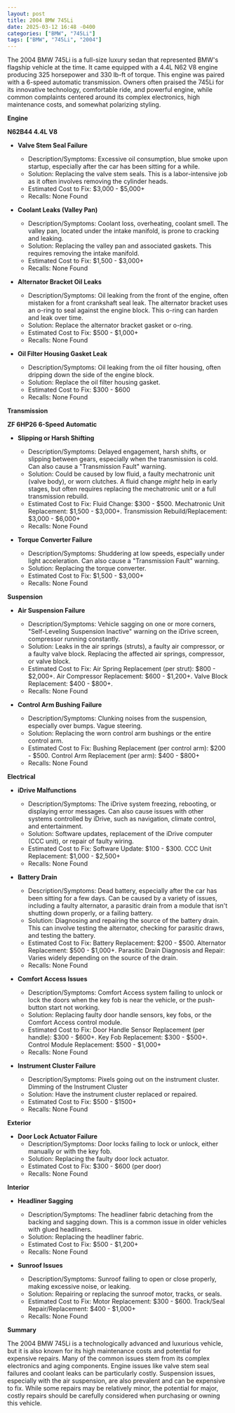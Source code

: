 ```yaml
---
layout: post
title: 2004 BMW 745Li
date: 2025-03-12 16:48 -0400
categories: ["BMW", "745Li"]
tags: ["BMW", "745Li", "2004"]
---
```

The 2004 BMW 745Li is a full-size luxury sedan that represented BMW's flagship vehicle at the time. It came equipped with a 4.4L N62 V8 engine producing 325 horsepower and 330 lb-ft of torque. This engine was paired with a 6-speed automatic transmission. Owners often praised the 745Li for its innovative technology, comfortable ride, and powerful engine, while common complaints centered around its complex electronics, high maintenance costs, and somewhat polarizing styling.

**Engine**

**N62B44 4.4L V8**

*   **Valve Stem Seal Failure**
    *   Description/Symptoms: Excessive oil consumption, blue smoke upon startup, especially after the car has been sitting for a while.
    *   Solution: Replacing the valve stem seals. This is a labor-intensive job as it often involves removing the cylinder heads.
    *   Estimated Cost to Fix: $3,000 - $5,000+
    *   Recalls: None Found

*   **Coolant Leaks (Valley Pan)**
    *   Description/Symptoms: Coolant loss, overheating, coolant smell. The valley pan, located under the intake manifold, is prone to cracking and leaking.
    *   Solution: Replacing the valley pan and associated gaskets. This requires removing the intake manifold.
    *   Estimated Cost to Fix: $1,500 - $3,000+
    *   Recalls: None Found

*   **Alternator Bracket Oil Leaks**
    *   Description/Symptoms: Oil leaking from the front of the engine, often mistaken for a front crankshaft seal leak.  The alternator bracket uses an o-ring to seal against the engine block. This o-ring can harden and leak over time.
    *   Solution: Replace the alternator bracket gasket or o-ring.
    *   Estimated Cost to Fix: $500 - $1,000+
    *   Recalls: None Found

*   **Oil Filter Housing Gasket Leak**
    *   Description/Symptoms: Oil leaking from the oil filter housing, often dripping down the side of the engine block.
    *   Solution: Replace the oil filter housing gasket.
    *   Estimated Cost to Fix: $300 - $600
    *   Recalls: None Found

**Transmission**

**ZF 6HP26 6-Speed Automatic**

*   **Slipping or Harsh Shifting**
    *   Description/Symptoms: Delayed engagement, harsh shifts, or slipping between gears, especially when the transmission is cold. Can also cause a "Transmission Fault" warning.
    *   Solution: Could be caused by low fluid, a faulty mechatronic unit (valve body), or worn clutches. A fluid change *might* help in early stages, but often requires replacing the mechatronic unit or a full transmission rebuild.
    *   Estimated Cost to Fix: Fluid Change: $300 - $500. Mechatronic Unit Replacement: $1,500 - $3,000+. Transmission Rebuild/Replacement: $3,000 - $6,000+
    *   Recalls: None Found

*   **Torque Converter Failure**
    *   Description/Symptoms: Shuddering at low speeds, especially under light acceleration. Can also cause a "Transmission Fault" warning.
    *   Solution: Replacing the torque converter.
    *   Estimated Cost to Fix: $1,500 - $3,000+
    *   Recalls: None Found

**Suspension**

*   **Air Suspension Failure**
    *   Description/Symptoms: Vehicle sagging on one or more corners, "Self-Leveling Suspension Inactive" warning on the iDrive screen, compressor running constantly.
    *   Solution: Leaks in the air springs (struts), a faulty air compressor, or a faulty valve block. Replacing the affected air springs, compressor, or valve block.
    *   Estimated Cost to Fix: Air Spring Replacement (per strut): $800 - $2,000+. Air Compressor Replacement: $600 - $1,200+. Valve Block Replacement: $400 - $800+.
    *   Recalls: None Found

*   **Control Arm Bushing Failure**
    *   Description/Symptoms: Clunking noises from the suspension, especially over bumps.  Vague steering.
    *   Solution: Replacing the worn control arm bushings or the entire control arm.
    *   Estimated Cost to Fix: Bushing Replacement (per control arm): $200 - $500. Control Arm Replacement (per arm): $400 - $800+
    *   Recalls: None Found

**Electrical**

*   **iDrive Malfunctions**
    *   Description/Symptoms: The iDrive system freezing, rebooting, or displaying error messages. Can also cause issues with other systems controlled by iDrive, such as navigation, climate control, and entertainment.
    *   Solution: Software updates, replacement of the iDrive computer (CCC unit), or repair of faulty wiring.
    *   Estimated Cost to Fix: Software Update: $100 - $300. CCC Unit Replacement: $1,000 - $2,500+
    *   Recalls: None Found

*   **Battery Drain**
    *   Description/Symptoms: Dead battery, especially after the car has been sitting for a few days. Can be caused by a variety of issues, including a faulty alternator, a parasitic drain from a module that isn't shutting down properly, or a failing battery.
    *   Solution: Diagnosing and repairing the source of the battery drain. This can involve testing the alternator, checking for parasitic draws, and testing the battery.
    *   Estimated Cost to Fix: Battery Replacement: $200 - $500. Alternator Replacement: $500 - $1,000+. Parasitic Drain Diagnosis and Repair: Varies widely depending on the source of the drain.
    *   Recalls: None Found

*   **Comfort Access Issues**
    *   Description/Symptoms: Comfort Access system failing to unlock or lock the doors when the key fob is near the vehicle, or the push-button start not working.
    *   Solution: Replacing faulty door handle sensors, key fobs, or the Comfort Access control module.
    *   Estimated Cost to Fix: Door Handle Sensor Replacement (per handle): $300 - $600+. Key Fob Replacement: $300 - $500+. Control Module Replacement: $500 - $1,000+
    *   Recalls: None Found

*   **Instrument Cluster Failure**
    * Description/Symptoms: Pixels going out on the instrument cluster. Dimming of the Instrument Cluster
    * Solution: Have the instrument cluster replaced or repaired.
    * Estimated Cost to Fix: $500 - $1500+
    * Recalls: None Found

**Exterior**

*   **Door Lock Actuator Failure**
    *   Description/Symptoms: Door locks failing to lock or unlock, either manually or with the key fob.
    *   Solution: Replacing the faulty door lock actuator.
    *   Estimated Cost to Fix: $300 - $600 (per door)
    *   Recalls: None Found

**Interior**

*   **Headliner Sagging**
    *   Description/Symptoms: The headliner fabric detaching from the backing and sagging down. This is a common issue in older vehicles with glued headliners.
    *   Solution: Replacing the headliner fabric.
    *   Estimated Cost to Fix: $500 - $1,200+
    *   Recalls: None Found

*   **Sunroof Issues**
    *   Description/Symptoms: Sunroof failing to open or close properly, making excessive noise, or leaking.
    *   Solution: Repairing or replacing the sunroof motor, tracks, or seals.
    *   Estimated Cost to Fix: Motor Replacement: $300 - $600. Track/Seal Repair/Replacement: $400 - $1,000+
    *   Recalls: None Found

**Summary**

The 2004 BMW 745Li is a technologically advanced and luxurious vehicle, but it is also known for its high maintenance costs and potential for expensive repairs. Many of the common issues stem from its complex electronics and aging components. Engine issues like valve stem seal failures and coolant leaks can be particularly costly. Suspension issues, especially with the air suspension, are also prevalent and can be expensive to fix. While some repairs may be relatively minor, the potential for major, costly repairs should be carefully considered when purchasing or owning this vehicle.

